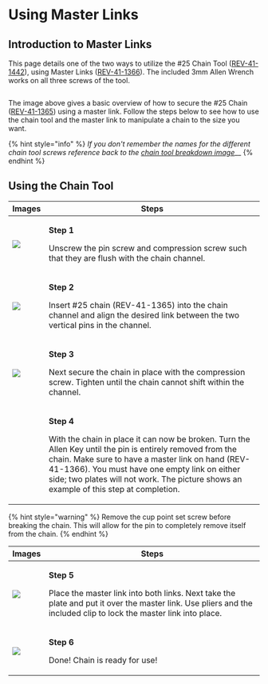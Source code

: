 # Using Master Links

## Introduction to Master Links  <a href="#introduction-to-master-links" id="introduction-to-master-links"></a>



This page details one of the two ways to utilize the #25 Chain Tool ([REV-41-1442](https://www.revrobotics.com/rev-41-1442/)), using Master Links ([REV-41-1366](https://www.revrobotics.com/rev-41-1366/)). The included 3mm Allen Wrench works on all three screws of the tool.

<figure><img src="https://2589213514-files.gitbook.io/~/files/v0/b/gitbook-legacy-files/o/assets%2F-M5yw0n8IneF5-9ybLjT%2F-M8MDKLtpP_Ff3pwYo-V%2F-M8MFtPU9khNTNqfgPR0%2Fimage.png?alt=media&#x26;token=8b40bdfd-d4e1-4158-a14f-2c54275fd102" alt=""><figcaption></figcaption></figure>

The image above gives a basic overview of how to secure the #25 Chain ([REV-41-1365](https://www.revrobotics.com/rev-41-1365/)) using a master link. Follow the steps below to see how to use the chain tool and the master link to manipulate a chain to the size you want.&#x20;

{% hint style="info" %}
_If you don't remember the names for the different chain tool screws reference back to the_ [_chain tool breakdown image_](broken-reference)__
{% endhint %}

## Using the Chain Tool

| Images                                                                                                                                                                                                                          | **Steps**                                                                                                                                                                                                                                                                                                                                      |
| ------------------------------------------------------------------------------------------------------------------------------------------------------------------------------------------------------------------------------- | ---------------------------------------------------------------------------------------------------------------------------------------------------------------------------------------------------------------------------------------------------------------------------------------------------------------------------------------------- |
| ![](https://2589213514-files.gitbook.io/\~/files/v0/b/gitbook-legacy-files/o/assets%2F15mm%2F-M8HeUvYNA-VVA3OyqfO%2F-M8HfLA46VMY0b4vqBGe%2F2.jpeg?generation=1590524995301089\&alt=media)                                       | <p><strong>Step 1</strong></p><p>Unscrew the pin screw and compression screw such that they are flush with the chain channel.</p>                                                                                                                                                                                                              |
| ![](https://2589213514-files.gitbook.io/\~/files/v0/b/gitbook-legacy-files/o/assets%2F15mm%2F-M8HeUvYNA-VVA3OyqfO%2F-M8HfLA5XmM-7eqN6koS%2F3.jpeg?generation=1590524995435609\&alt=media)                                       | <p><strong>Step 2</strong></p><p>Insert #25 chain (REV-41-1365) into the chain channel and align the desired link between the two vertical pins in the channel.</p>                                                                                                                                                                            |
| ![](https://2589213514-files.gitbook.io/\~/files/v0/b/gitbook-legacy-files/o/assets%2F15mm%2F-M8HeUvYNA-VVA3OyqfO%2F-M8HfLA6wB29Dvzv5jqa%2F4.jpeg?generation=1590524995419578\&alt=media)                                       | <p><strong>Step 3</strong></p><p>Next secure the chain in place with the compression screw. Tighten until the chain cannot shift within the channel.</p>                                                                                                                                                                                       |
| <img src="https://2589213514-files.gitbook.io/~/files/v0/b/gitbook-legacy-files/o/assets%2F15mm%2F-M8HeUvYNA-VVA3OyqfO%2F-M8HfLA7JR_BOytQTH6t%2F5.jpeg?generation=1590524995329447&#x26;alt=media" alt="" data-size="original"> | <p><strong>Step 4</strong></p><p>With the chain in place it can now be broken. Turn the Allen Key until the pin is entirely removed from the chain. Make sure to have a master link on hand (REV-41-1366). You must have one empty link on either side; two plates will not work. The picture shows an example of this step at completion.</p> |

{% hint style="warning" %}
Remove the cup point set screw before breaking the chain. This will allow for the pin to completely remove itself from the chain.
{% endhint %}

| Images                                                                                                                                                                                     | Steps                                                                                                                                                                                                 |
| ------------------------------------------------------------------------------------------------------------------------------------------------------------------------------------------ | ----------------------------------------------------------------------------------------------------------------------------------------------------------------------------------------------------- |
| ![](https://2589213514-files.gitbook.io/\~/files/v0/b/gitbook-legacy-files/o/assets%2F15mm%2F-M8HeUvYNA-VVA3OyqfO%2F-M8HfLA8NxF5\_CHO0ov2%2F6.jpeg?generation=1590524995327823\&alt=media) | <p><strong>Step 5</strong></p><p>Place the master link into both links. Next take the plate and put it over the master link. Use pliers and the included clip to lock the master link into place.</p> |
| ![](https://2589213514-files.gitbook.io/\~/files/v0/b/gitbook-legacy-files/o/assets%2F15mm%2F-M8HeUvYNA-VVA3OyqfO%2F-M8HfLA9avl9GM-lFvQ0%2F7.jpeg?generation=1590524995415853\&alt=media)  | <p><strong>Step 6</strong></p><p>Done! Chain is ready for use!</p>                                                                                                                                    |
